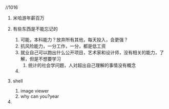 //1016

1. 米哈游年薪百万

2. 有些东西是不能忘记的
   1. 可能，本科能力？放弃所有其他，每天投入，会更强？
   2. 抗风险能力，一分工作，一分，都是低工资
   3. 就业自己可以跑出什么公开项目，艺术家和设计师，没有相关的能力，了解，但是不想要学习
      1. 统计的社会学问题，人对超出自己理解的事情没有概念
   4. 
3. shell
   1. image viewer
   2. why can you?year
4. 
